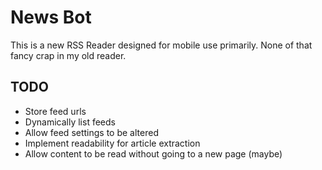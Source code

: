 # News Bot
This is a new RSS Reader designed for mobile use primarily. None of that fancy crap in my old reader.

## TODO
* Store feed urls
* Dynamically list feeds
* Allow feed settings to be altered
* Implement readability for article extraction
* Allow content to be read without going to a new page (maybe)
